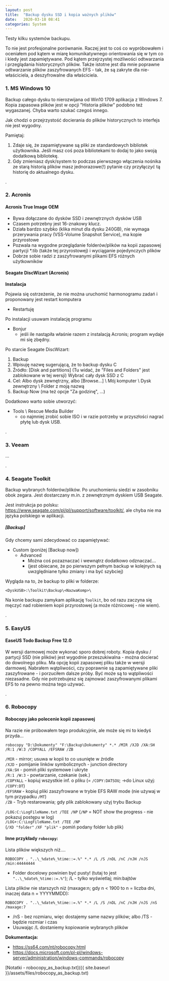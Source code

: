 ```yaml
---
layout: post
title:  "Backup dysku SSD i kopia ważnych plików"
date:   2020-03-18 08:41
categories: System
---
```


Testy kilku systemów backupu.

To nie jest profesjonalne porównanie. Raczej jest to coś co wypróbowałem i oceniałem pod kątem w miarę komunikatywnego orientowania się w tym co i kiedy jest zapamiętywane. Pod kątem przejrzystej możliwości odtwarzania i przeglądania historycznych plików. Także istotne jest dla mnie poprawne odtwarzanie plików zaszyfrowanych EFS - tak, że są zakryte dla nie-właściciela, a deszyfrowalne dla właściciela.

### 1. MS Windows 10

Backup całego dysku to nierozwijana od Win10 1709 aplikacja z Windows 7. Kopia zapasowa plików jest w opcji "Historia plików" podobno też wygaszanej. Chyba warto szukać czegoś innego. 

Jak chodzi o przejrzystość docierania do plików historycznych to interfejs nie jest wygodny.

Pamiętaj:
1. Zdaje się, że zapamiętywane są pliki ze standardowych bibliotek użytkownika. Jeśli masz coś poza bibliotekami to dodaj to jako swoją dodatkową bibliotekę.
2. Gdy zmieniasz dysk/system to podczas pierwszego włączenia nośnika ze starą historią plików masz jednorazowe(!) pytanie czy przyłączyć tą historię do aktualnego dysku.

.

### 2. Acronis


#### Acronis True Image OEM

* Bywa dołączane do dysków SSD i zewnętrznych dysków USB
* Czasem potrzebny jest 16-znakowy klucz.
* Działa bardzo szybko (klika minut dla dysku 240GB), nie wymaga przerywania pracy (VSS-Volume Snapshot Service), ma kopie przyrostowe
* Pozwala na wygodne przeglądanie folderów/plików na kopii zapasowej partycji *.tib (także tej przyrostowej) i wyciąganie pojedynczych plików
* Dobrze sobie radzi z zaszyfrowanymi plikami EFS różnych użytkowników


#### Seagate DiscWizart (Acronis)

**Instalacja**

Pojawia się ostrzeżenie, że nie można uruchomić harmonogramu zadań i proponowany jest restart komputera
- Restartuję

Po instalacji usuwam instalację programu
- Bonjur 
	- jeśli ile nastąpiła właśnie razem z instalacją Acronis; program wydaje mi się zbędny.

Po starcie Seagate DiscWizart:
1. Backup
2. Wpisuję nazwę sugerującą, że to backup dysku C
3. Źródło: [Disk and partitions] (Tu widać, że "Files and Folders" jest zablokowane w tej wersji) Wybrać cały dysk SSD z C
4. Cel: Albo dysk zewnętrzny, albo [Browse...] \ Mój komputer \ Dysk zewnętrzny \ Folder z moją nazwą
5. Backup Now (ma też opcje "Za godzinę", ...)


Dodatkowo warto sobie utworzyć:
- Tools \ Rescue Media Builder
	- co najmniej zrobić sobie ISO i w razie potrzeby w przyszłości nagrać płytę lub dysk USB.

.

### 3. Veeam

...

.

### 4. Seagate Toolkit

Backup wybranych folderów/plików. Po uruchomieniu siedzi w zasobniku obok zegara. Jest dostarczany m.in. z zewnętrznym dyskiem USB Seagate.

Jest instrukcja po polsku: <https://www.seagate.com/pl/pl/support/software/toolkit/>, 
ale chyba nie ma języka polskiego w aplikacji.

##### [Backup]

Gdy chcemy sami zdecydować co zapamiętywać:
* Custom (poniżej [Backup now])
	* Advanced
		* Można coś pozaznaczać i wewnątrz dodatkowo odznaczać...
		* (jest obiecane, że po pierwszym pełnym backup w kolejnych są uwzględniane tylko zmiany i ma być szybciej)


Wygląda na to, że backup to pliki w folderze:

	<DyskUSB>:\Toolkit\Backup\<NazwaKomp>\

Na konie backupu zamykam aplikację `Toolkit`, bo od razu zaczyna się męczyć nad robieniem kopii przyrostowej (a może różnicowej - nie wiem).

.

### 5. EasyUS

#### EaseUS Todo Backup Free 12.0 

W wersji darmowej może wykonać sporo dobrej roboty. Kopia dysku / partycji SSD (nie plików) jest wygodnie przeszukiwalna - można docierać do dowolnego pliku. Ma opcję kopii zapasowej pliku także w wersji darmowej. Nabrałem wątpliwości, czy poprawnie są zapamiętywane pliki zaszyfrowane - i porzuciłem dalsze próby. Być może są to wątpliwości niezasadne. Gdy nie potrzebujesz się zajmować zaszyfrowanymi plikami EFS to na pewno można tego używać.

.

### 6. Robocopy

#### Robocopy jako polecenie kopii zapasowej

Na razie nie próbowałem tego produkcyjnie, ale może się mi to kiedyś przyda...

	robocopy "D:\Dokumenty" "F:\Backup\Dokumenty" *.* /MIR /XJD /XA:SH /R:1 /W:3 /COPYALL /EFSRAW /ZB

`/MIR` - mirror; usuwa w kopii to co usunięte w źródle  
`/XJD` - pomijanie linków symbolicznych - junction directory  
`/XA:SH` - pomiń pliki systemowe i ukryte  
`/R:1 /W:3` - powtarzanie, czekanie (sek.)  
`/COPYALL` - kopiuj wszystkie inf. o pliku (= `/COPY:DATSOU`; ->do Linux użyj: `/COPY:DT`)  
`/EFSRAW` - kopiuj pliki zaszyfrowane w trybie EFS RAW mode (nie używaj w tym przypadku `/MT`)  
`/ZB` - Tryb restarowania; gdy plik zablokowany użyj trybu Backup  

`/LOG:C:\LogFileName.txt /TEE /NP`   (`/NP` = NOT show the progress - nie pokazuj postępu w log)  
`/LOG+:C:\LogFileName.txt /TEE /NP`  
(`/XD "folder"` `/XF "plik"` - pomiń podany folder lub plik)


#### Inne przykłady `robocopy`:

Lista plików większych niż....

	ROBOCOPY . "..\_%date%_%time::=.%" *.* /L /S /nDL /nC /nJH /nJS /min:44444444

* Folder docelowy powinien być pusty! (tutaj to jest `"..\_%date%_%time::=.%"`); /L - tylko wyświetlaj; min:bajtów
		
Lista plików nie starszych niż  (maxage:n; gdy n < 1900 to n = liczba dni, inaczej data n = YYYYMMDD):

	ROBOCOPY . "..\_%date%_%time::=.%" *.* /L /S /nDL /nC /nJH /nJS /nS /maxage:7

* /nS - bez rozmiaru, więc dostajemy same nazwy plików; albo /TS - będzie rozmiar i czas 
* Usuwając /L dostaniemy kopiowanie wybranych plików

**Dokumentacja:**

* <https://ss64.com/nt/robocopy.html>
* <https://docs.microsoft.com/pl-pl/windows-server/administration/windows-commands/robocopy>

[Notatki - robocopy_as_backup.txt]({{ site.baseurl }}/assets/files/robocopy_as_backup.txt)



